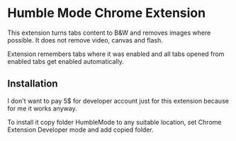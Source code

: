 Humble Mode Chrome Extension
============================
This extension turns tabs content to B&W and removes images where possible. It does not remove video, canvas and flash.

Extension remembers tabs where it was enabled and all tabs opened from enabled tabs get enabled automatically.

Installation
------------
I don't want to pay 5$ for developer account just for this extension because for me it works anyway.

To install it copy folder HumbleMode to any suitable location, set Chrome Extension Developer mode and add copied folder.